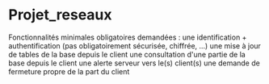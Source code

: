 # Projet_reseaux

Fonctionnalités minimales obligatoires demandées :
une identification + authentification (pas obligatoirement sécurisée, chiffrée, ...)
une mise à jour de tables de la base depuis le client
une consultation d'une partie de la base depuis le client
une alerte serveur vers le(s) client(s)
une demande de fermeture propre de la part du client
